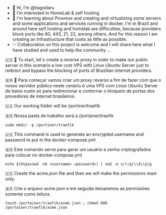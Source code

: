 - 👋 Hi, I’m @tiagodaru
- 👀 I’m interested in HomeLab & self hosting
- 🌱 I'm learning about Proxmox and creating and virtualizing some servers and some applications and services running in docker.
I'm in Brazil and around here self hosting and homelab are difficulties, because providers block ports like 80, 443, 21, 22, among others.
And for this reason I am creating an Infrastructure that costs as little as possible.
- ✨ Collaboration on this project is welcome and I will share here what I have studied and used to help the community ...

🇺🇸 🏁 To start, let's create a reverse proxy in order to make our public server in this scenario a low cost VPS with Linux Ubuntu Server just to redirect and bypass the blocking of ports of Brazilian internet providers.

🇧🇷 🏁 Para começar vamos criar um proxy reverso a fim de fazer com que o nosso servidor público neste cenário é uma VPS com Linux Ubuntu Server de baixo custo só para redirecionar e contornar o bloqueio de portas dos provedores de internet brasileiros.


🇺🇸 Our working folder will be /portiner/traefik

🇧🇷 Nossa pasta de trabalho será a /portainer/traefik

```
sudo mkdir -p /portiner/traefik
```

🇺🇸 This command is used to generate an encrypted username and password to put in the docker-compose.yml

🇧🇷 Este comando serve para gerar um usuário e senha criptografados para colocar no docker-compose.yml

```
echo $(htpasswd -nb <username> <password>) | sed -e s/\\$/\\$\\$/g
```

🇺🇸 Create the acme.json file and then we will make the permissions read-only.

🇧🇷 Crie o arquivo acme.json e em seguida deixaremos as permissões somente como leitura.

```
touch /portainer/traefik/acme.json ; chmod 600 /portainer/traefik/acme.json
```
<!---
tiagodaru/tiagodaru is a ✨ special ✨ repository because its `README.md` (this file) appears on your GitHub profile.
You can click the Preview link to take a look at your changes.
--->

